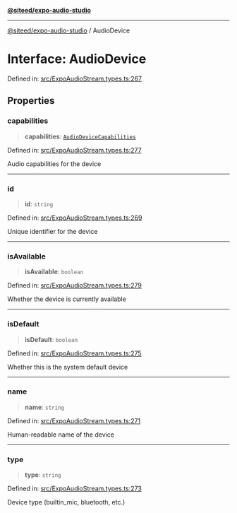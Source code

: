 [**@siteed/expo-audio-studio**](../README.md)

***

[@siteed/expo-audio-studio](../README.md) / AudioDevice

# Interface: AudioDevice

Defined in: [src/ExpoAudioStream.types.ts:267](https://github.com/deeeed/expo-audio-stream/blob/9191a2cec8e21cd03a0d5be59d823583d449d9c9/packages/expo-audio-studio/src/ExpoAudioStream.types.ts#L267)

## Properties

### capabilities

> **capabilities**: [`AudioDeviceCapabilities`](AudioDeviceCapabilities.md)

Defined in: [src/ExpoAudioStream.types.ts:277](https://github.com/deeeed/expo-audio-stream/blob/9191a2cec8e21cd03a0d5be59d823583d449d9c9/packages/expo-audio-studio/src/ExpoAudioStream.types.ts#L277)

Audio capabilities for the device

***

### id

> **id**: `string`

Defined in: [src/ExpoAudioStream.types.ts:269](https://github.com/deeeed/expo-audio-stream/blob/9191a2cec8e21cd03a0d5be59d823583d449d9c9/packages/expo-audio-studio/src/ExpoAudioStream.types.ts#L269)

Unique identifier for the device

***

### isAvailable

> **isAvailable**: `boolean`

Defined in: [src/ExpoAudioStream.types.ts:279](https://github.com/deeeed/expo-audio-stream/blob/9191a2cec8e21cd03a0d5be59d823583d449d9c9/packages/expo-audio-studio/src/ExpoAudioStream.types.ts#L279)

Whether the device is currently available

***

### isDefault

> **isDefault**: `boolean`

Defined in: [src/ExpoAudioStream.types.ts:275](https://github.com/deeeed/expo-audio-stream/blob/9191a2cec8e21cd03a0d5be59d823583d449d9c9/packages/expo-audio-studio/src/ExpoAudioStream.types.ts#L275)

Whether this is the system default device

***

### name

> **name**: `string`

Defined in: [src/ExpoAudioStream.types.ts:271](https://github.com/deeeed/expo-audio-stream/blob/9191a2cec8e21cd03a0d5be59d823583d449d9c9/packages/expo-audio-studio/src/ExpoAudioStream.types.ts#L271)

Human-readable name of the device

***

### type

> **type**: `string`

Defined in: [src/ExpoAudioStream.types.ts:273](https://github.com/deeeed/expo-audio-stream/blob/9191a2cec8e21cd03a0d5be59d823583d449d9c9/packages/expo-audio-studio/src/ExpoAudioStream.types.ts#L273)

Device type (builtin_mic, bluetooth, etc.)
